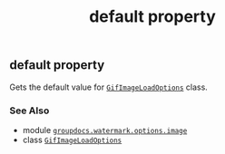 ﻿---
title: default property
second_title: GroupDocs.Watermark for Python via .NET API References
description: 
type: docs
url: /python-net/groupdocs.watermark.options.image/gifimageloadoptions/default/
is_root: false
weight: 30
---

## default property


Gets the default value for [`GifImageLoadOptions`](/watermark/python-net/groupdocs.watermark.options.image/gifimageloadoptions) class.

### See Also
* module [`groupdocs.watermark.options.image`](../../)
* class [`GifImageLoadOptions`](/watermark/python-net/groupdocs.watermark.options.image/gifimageloadoptions)
